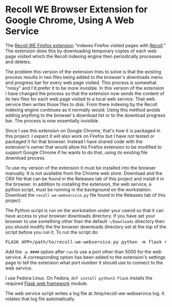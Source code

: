 # Recoll WE Browser Extension for Google Chrome, Using A Web Service

The [Recoll WE Firefox extension](https://addons.mozilla.org/en-US/firefox/addon/recoll-we/) "indexes Firefox visited pages with [Recoll](https://www.lesbonscomptes.com/recoll/)."   The extension does this by downloading temporary copies of each web page visited which the Recoll indexing engine then periodically processes and deletes.

The problem this version of the extension tries to solve is that the existing process results in two files being added to the browser's downloads menu and progress bar for every web page visited.  This process is somewhat "noisy" and I'd prefer it to be more invisible.   In this version of the extension I have changed the process so that the extension now sends the content of its two files for each web page visited to a local web service.  That web service then writes those files to disk.  From there indexing by the Recoll indexing engine continues as it normally would.  Using this method avoids adding anything to the browser's download list or to the download progress bar.  The process is now essentially invisible.

Since I use this extension on Google Chrome, that's how it is packaged in this project.  I expect it will also work on Firefox but I have not tested or packaged it for that browser.  Instead I have shared code with the extension's owner that would allow his Firefox extension to be modified to support Google Chrome if he wants to do that, using its existing file download process.

To use my version of the extension it must be installed into the browser manually.  It is not available from the Chrome web store.  Download and the CRX file that can be found in the Releases tab of this project and install it in the browser.  In addition to installing the extension, the web service, a python script, must be running in the background on the workstation.  Download the <code>recoll-we-webservice.py</code> file found in the Releases tab of this project.

The Python script is run on the workstation under your userid so that it can have access to your browser downloads directory.  If you have set your browser to use something other than the default <code>~/Downloads</code> directory then you should modify the the browser downloads directory set at the top of the script before you run it.  To run the script do:

<pre>FLASK_APP=/path/to/recoll-we-webservice.py python -m flask run &</pre>

Add the <code>-p ####</code> option after <code>run</code> to use a port other than 5000 for the web service.  A corresponding option has been added to the extension's settings page to tell the extension what port number it should use to connect to the web service. 

I use Fedora Linux.  On Fedora, <code>dnf install python3-flask</code> installs the required [Flask web framework](https://flask.palletsprojects.com/) module.

The web service script writes a log file at /tmp/recoll-we-webservice.log.  It rotates that log file automatically.
